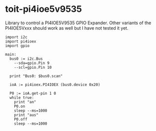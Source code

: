 # toit-pi4ioe5v9535
Library to control a PI4IOE5V9535 GPIO Expander. Other variants of the PI4IOE5Vxxx should work as well but I have not tested it yet.

```
import i2c
import pi4ioex
import gpio

main:
  bus0 := i2c.Bus
    --sda=gpio.Pin 9
    --scl=gpio.Pin 10

  print "Bus0: $bus0.scan"

  ioA := pi4ioex.PI4IOEX (bus0.device 0x20)

  P0 := ioA.get-pin 1 0 
  while true:
    print "an"
    P0.on
    sleep --ms=1000
    print "aus"
    P0.off
    sleep --ms=1000
```